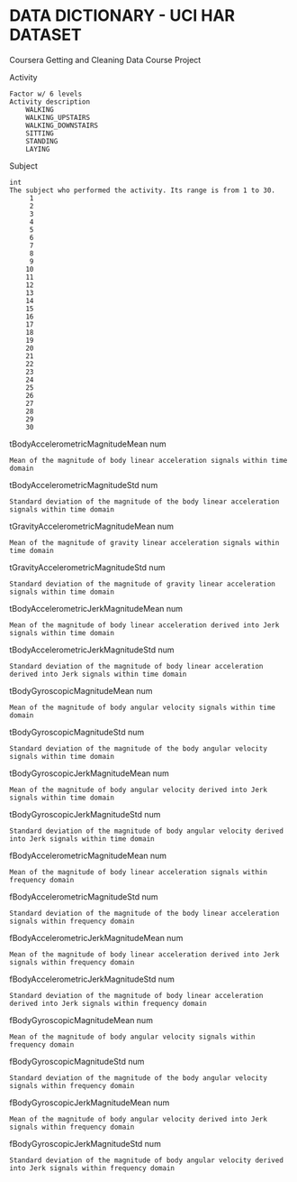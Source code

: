 DATA DICTIONARY - UCI HAR DATASET
=================================
Coursera Getting and Cleaning Data Course Project


Activity    

	Factor w/ 6 levels
    Activity description
        WALKING
        WALKING_UPSTAIRS
        WALKING_DOWNSTAIRS
        SITTING
        STANDING
        LAYING


Subject		

	int
	The subject who performed the activity. Its range is from 1 to 30.
		 1
		 2
		 3
		 4
		 5
		 6
		 7
		 8
		 9
		10
		11
		12
		13
		14
		15
		16
		17
		18
		19
		20
		21
		22
		23
		24
		25
		26
		27
		28
		29
		30

tBodyAccelerometricMagnitudeMean	num

	Mean of the magnitude of body linear acceleration signals within time domain	


tBodyAccelerometricMagnitudeStd		num

	Standard deviation of the magnitude of the body linear acceleration signals within time domain


tGravityAccelerometricMagnitudeMean	num

	Mean of the magnitude of gravity linear acceleration signals within time domain


tGravityAccelerometricMagnitudeStd	num

	Standard deviation of the magnitude of gravity linear acceleration signals within time domain


tBodyAccelerometricJerkMagnitudeMean	num

	Mean of the magnitude of body linear acceleration derived into Jerk signals within time domain


tBodyAccelerometricJerkMagnitudeStd	num

	Standard deviation of the magnitude of body linear acceleration derived into Jerk signals within time domain


tBodyGyroscopicMagnitudeMean		num

	Mean of the magnitude of body angular velocity signals within time domain


tBodyGyroscopicMagnitudeStd		num

	Standard deviation of the magnitude of the body angular velocity signals within time domain


tBodyGyroscopicJerkMagnitudeMean	num

	Mean of the magnitude of body angular velocity derived into Jerk signals within time domain


tBodyGyroscopicJerkMagnitudeStd		num

	Standard deviation of the magnitude of body angular velocity derived into Jerk signals within time domain


fBodyAccelerometricMagnitudeMean	num

	Mean of the magnitude of body linear acceleration signals within frequency domain


fBodyAccelerometricMagnitudeStd		num

	Standard deviation of the magnitude of the body linear acceleration signals within frequency domain


fBodyAccelerometricJerkMagnitudeMean	num

	Mean of the magnitude of body linear acceleration derived into Jerk signals within frequency domain


fBodyAccelerometricJerkMagnitudeStd	num

	Standard deviation of the magnitude of body linear acceleration derived into Jerk signals within frequency domain


fBodyGyroscopicMagnitudeMean		num

	Mean of the magnitude of body angular velocity signals within frequency domain


fBodyGyroscopicMagnitudeStd		num

	Standard deviation of the magnitude of the body angular velocity signals within frequency domain


fBodyGyroscopicJerkMagnitudeMean	num

	Mean of the magnitude of body angular velocity derived into Jerk signals within frequency domain


fBodyGyroscopicJerkMagnitudeStd		num

	Standard deviation of the magnitude of body angular velocity derived into Jerk signals within frequency domain

